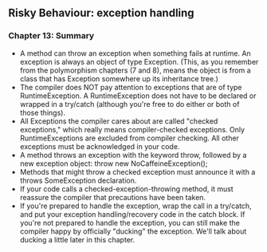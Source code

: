 ## Risky Behaviour: exception handling

### Chapter 13: Summary
- A method can throw an exception when something fails at runtime. An exception is always an object of type Exception. (This, as you remember from the polymorphism chapters (7 and 8), means the object is from a class that has Exception somewhere up its inheritance tree.)
- The compiler does NOT pay attention to exceptions that are of type RuntimeException. A RuntimeException does not have to be declared or wrapped in a try/catch (although you're free to do either or both of those things).
- All Exceptions the compiler cares about are called "checked exceptions," which really means compiler-checked exceptions. Only RuntimeExceptions are excluded from compiler checking. All other exceptions must be acknowledged in your code.
- A method throws an exception with the keyword throw, followed by a new exception object: throw new NoCaffeineException(); 
- Methods that might throw a checked exception must announce it with a throws SomeException declaration.
- If your code calls a checked-exception-throwing method, it must reassure the compiler that precautions have been taken.
- If you're prepared to handle the exception, wrap the call in a try/catch, and put your exception handling/recovery code in the catch block. If you're not prepared to handle the exception, you can still make the compiler happy by officially "ducking" the exception. We'll talk about ducking a little later in this chapter.